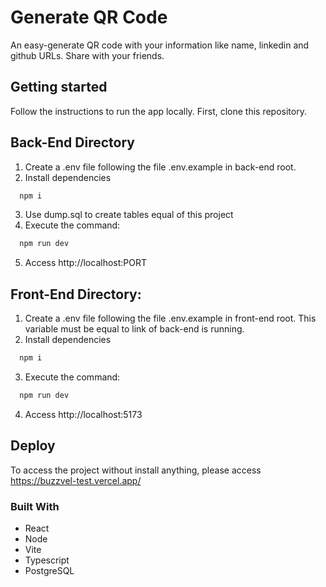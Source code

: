 # Generate QR Code 

An easy-generate QR code with your information like name, linkedin and github URLs. Share with your friends.

## Getting started
 Follow the instructions to run the app locally. First, clone this repository.

## Back-End Directory

1. Create a .env file following the file .env.example in back-end root.
2. Install dependencies
```bash
  npm i
```
3. Use dump.sql to create tables equal of this project
4. Execute the command:
```bash
  npm run dev
```
5. Access http://localhost:PORT

## Front-End Directory:
1. Create a .env file following the file .env.example in front-end root. This variable must be equal to link of back-end is running.
2. Install dependencies
```bash
  npm i
```
3. Execute the command:
```bash
  npm run dev
```
4. Access http://localhost:5173

## Deploy

To access the project without install anything, please access https://buzzvel-test.vercel.app/

### Built With
- React
- Node
- Vite
- Typescript
- PostgreSQL

